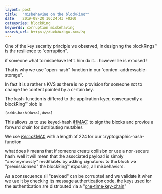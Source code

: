 ```yaml
---
layout: post
title:  "misbehaving on the blockRing™"
date:   2019-08-20 10:24:43 +0200
categories: blockRing
keywords: corruption misbehaving
search_url: https://duckduckgo.com/?q
---
```


One of the key security principle we observed, in designing
the blockRings™ is the resilience to "corruption".

if someone what to misbehave let's him do it... however he is exposed !

That is why we use "open-hash" function in our "content-addressable-storage".

In fact it is a rather a KVS as there is no provision for someone not to change the content
pointed by a certain key.


The hash-function is differed to the application layer, consequently a blockRing™ blob is

``[addr=hash(data),data]``

This allows us to use keyed-hash ([HMAC]) to sign the blocks
and provide a [forward chain][FC] for distributing [mutables]

We use [*Keccak*MAC][KM] with a length of 224 for our cryptographic-hash-function

what does it means that if someone create collision or use a non-secure hash,
well it will mean that the associated payload is simply "anonnymously" modifiable.
by adding signatures to the block we "premissionned" the blockRing™ exposing, all misbehaviors.

As a consequence all "payload" can be corrupted and we validate it when we use it
by checking its message authentication code, the keys used for the authentication
are distributed via a "[one-time-key-chain][OTK]" 

[HMAC]: {{page.search_url}}=!g+keyed+hash+function
[OTK]: {{page.search_url}}=!g+one+time+key+chain+%22blockRing™%22
[KM]: /perl/code/2019/08/20/kmac-NIST-SP800-185-perl-module.html
[FC]: {{page.search_url}}=!g+mutable+and+forward+chain+%22blockRing™%22
[mutables]: {{page.search_url}}=!g+mutables+and+%22blockRing™%22







